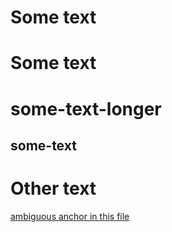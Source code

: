 <!--
 - SPDX-FileCopyrightText: 2022 Serokell <https://serokell.io>
 -
 - SPDX-License-Identifier: MPL-2.0
 -->
# Some text

# Some **text**

# some-text-longer

## some-text

# Other text

[ambiguous anchor in this file](#some-text)
